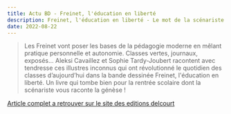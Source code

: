```yaml
---
title: Actu BD - Freinet, l'éducation en liberté
description: Freinet, l'éducation en liberté - Le mot de la scénariste Sophie Tardy-Joubert
date: 2022-08-22
---
```


> Les Freinet vont poser les bases de la pédagogie moderne en mêlant pratique personnelle et autonomie. Classes vertes, journaux, exposés… Aleksi Cavaillez et Sophie Tardy-Joubert racontent avec tendresse ces illustres inconnus qui ont révolutionné le quotidien des classes d’aujourd’hui dans la bande dessinée Freinet, l'éducation en liberté. Un livre qui tombe bien pour la rentrée scolaire dont la scénariste vous raconte la génèse !

[Article complet a retrouver sur le site des editions delcourt](https://www.editions-delcourt.fr/actualites/freinet-l-education-en-liberte
)
